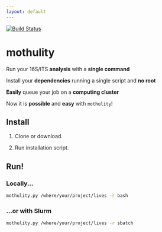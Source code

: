 ```yaml
---
layout: default
---
```



[![Build Status](https://travis-ci.org/dizak/mothulity.svg?branch=master)](https://travis-ci.org/dizak/mothulity)


# mothulity


Run your 16S/ITS **analysis** with a **single command**

Install your **dependencies** running a single script and **no root**

**Easily** queue your job on a **computing cluster**

Now it is **possible** and **easy** with ```mothulity```!


## Install


1. Clone or download.

1. Run installation script.


## Run!


### Locally...


```bash
mothulity.py /where/your/project/lives -r bash
```


### ...or with Slurm


```bash
mothulity.py /where/your/project/lives -r sbatch
```
